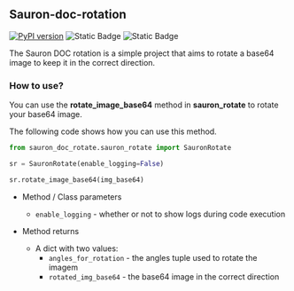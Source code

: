 ## Sauron-doc-rotation

[![PyPI version](https://badge.fury.io/py/sauron-doc-rotation.svg)](https://badge.fury.io/py/sauron-doc-rotation)
![Static Badge](https://img.shields.io/badge/python-3.10.*-blue)
![Static Badge](https://img.shields.io/badge/license-MIT-blue)

The Sauron DOC rotation is a simple project that aims to rotate a base64 image to keep it in the correct direction.

### How to use?

You can use the **rotate_image_base64** method in **sauron_rotate** to rotate your base64 image.

The following code shows how you can use this method.

```python
from sauron_doc_rotate.sauron_rotate import SauronRotate

sr = SauronRotate(enable_logging=False)

sr.rotate_image_base64(img_base64)
```

* Method / Class parameters
  * `enable_logging` - whether or not to show logs during code execution 

* Method returns
  * A dict with two values:
    * `angles_for_rotation` - the angles tuple used to rotate the imagem  
    * `rotated_img_base64` - the base64 image in the correct direction
